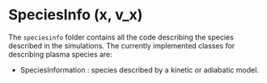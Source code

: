 # SpeciesInfo (x, v\_x)

The `speciesinfo` folder contains all the code describing the species described in the simulations. The currently implemented classes for describing plasma species are: 

- SpeciesInformation : species described by a kinetic or adiabatic model. 
